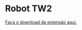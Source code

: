 # Robot TW2
[Faça o download da extensão aqui.](http://www.ipatapp.com.br/robotTW2/ExtensionTW.zip)

